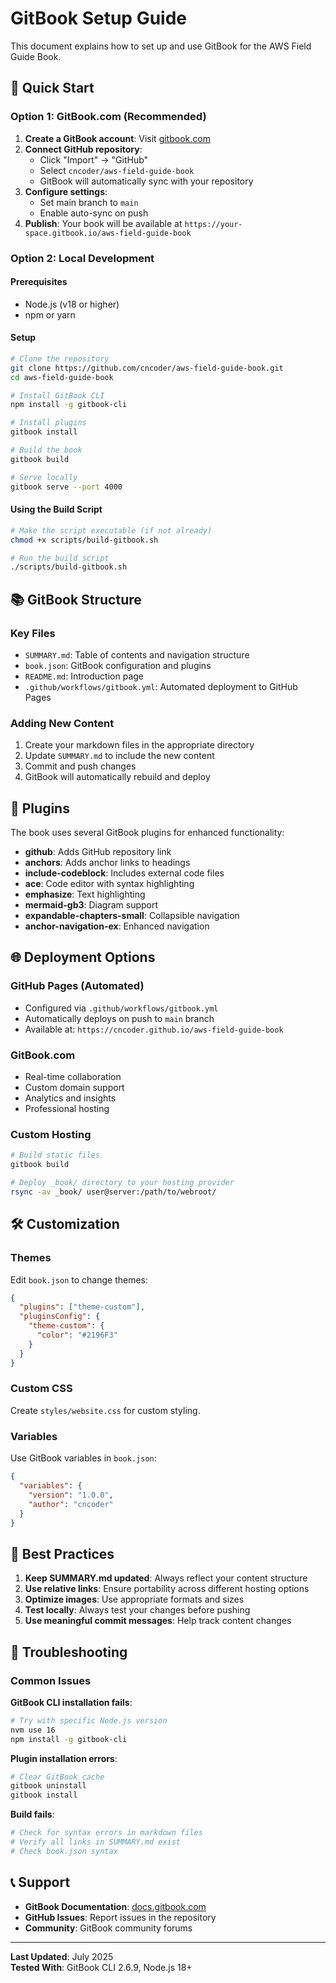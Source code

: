 # GitBook Setup Guide

This document explains how to set up and use GitBook for the AWS Field Guide Book.

## 🚀 Quick Start

### Option 1: GitBook.com (Recommended)

1. **Create a GitBook account**: Visit [gitbook.com](https://www.gitbook.com)
2. **Connect GitHub repository**: 
   - Click "Import" → "GitHub"
   - Select `cncoder/aws-field-guide-book`
   - GitBook will automatically sync with your repository
3. **Configure settings**:
   - Set main branch to `main`
   - Enable auto-sync on push
4. **Publish**: Your book will be available at `https://your-space.gitbook.io/aws-field-guide-book`

### Option 2: Local Development

#### Prerequisites
- Node.js (v18 or higher)
- npm or yarn

#### Setup
```bash
# Clone the repository
git clone https://github.com/cncoder/aws-field-guide-book.git
cd aws-field-guide-book

# Install GitBook CLI
npm install -g gitbook-cli

# Install plugins
gitbook install

# Build the book
gitbook build

# Serve locally
gitbook serve --port 4000
```

#### Using the Build Script
```bash
# Make the script executable (if not already)
chmod +x scripts/build-gitbook.sh

# Run the build script
./scripts/build-gitbook.sh
```

## 📚 GitBook Structure

### Key Files
- `SUMMARY.md`: Table of contents and navigation structure
- `book.json`: GitBook configuration and plugins
- `README.md`: Introduction page
- `.github/workflows/gitbook.yml`: Automated deployment to GitHub Pages

### Adding New Content
1. Create your markdown files in the appropriate directory
2. Update `SUMMARY.md` to include the new content
3. Commit and push changes
4. GitBook will automatically rebuild and deploy

## 🔌 Plugins

The book uses several GitBook plugins for enhanced functionality:

- **github**: Adds GitHub repository link
- **anchors**: Adds anchor links to headings
- **include-codeblock**: Includes external code files
- **ace**: Code editor with syntax highlighting
- **emphasize**: Text highlighting
- **mermaid-gb3**: Diagram support
- **expandable-chapters-small**: Collapsible navigation
- **anchor-navigation-ex**: Enhanced navigation

## 🌐 Deployment Options

### GitHub Pages (Automated)
- Configured via `.github/workflows/gitbook.yml`
- Automatically deploys on push to `main` branch
- Available at: `https://cncoder.github.io/aws-field-guide-book`

### GitBook.com
- Real-time collaboration
- Custom domain support
- Analytics and insights
- Professional hosting

### Custom Hosting
```bash
# Build static files
gitbook build

# Deploy _book/ directory to your hosting provider
rsync -av _book/ user@server:/path/to/webroot/
```

## 🛠️ Customization

### Themes
Edit `book.json` to change themes:
```json
{
  "plugins": ["theme-custom"],
  "pluginsConfig": {
    "theme-custom": {
      "color": "#2196F3"
    }
  }
}
```

### Custom CSS
Create `styles/website.css` for custom styling.

### Variables
Use GitBook variables in `book.json`:
```json
{
  "variables": {
    "version": "1.0.0",
    "author": "cncoder"
  }
}
```

## 📖 Best Practices

1. **Keep SUMMARY.md updated**: Always reflect your content structure
2. **Use relative links**: Ensure portability across different hosting options
3. **Optimize images**: Use appropriate formats and sizes
4. **Test locally**: Always test your changes before pushing
5. **Use meaningful commit messages**: Help track content changes

## 🔧 Troubleshooting

### Common Issues

**GitBook CLI installation fails**:
```bash
# Try with specific Node.js version
nvm use 16
npm install -g gitbook-cli
```

**Plugin installation errors**:
```bash
# Clear GitBook cache
gitbook uninstall
gitbook install
```

**Build fails**:
```bash
# Check for syntax errors in markdown files
# Verify all links in SUMMARY.md exist
# Check book.json syntax
```

## 📞 Support

- **GitBook Documentation**: [docs.gitbook.com](https://docs.gitbook.com)
- **GitHub Issues**: Report issues in the repository
- **Community**: GitBook community forums

---

**Last Updated**: July 2025  
**Tested With**: GitBook CLI 2.6.9, Node.js 18+
